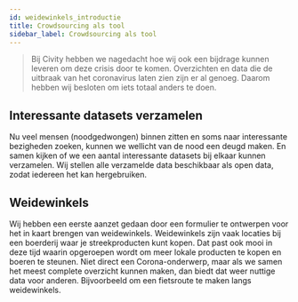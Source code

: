 ```yaml
---
id: weidewinkels_introductie
title: Crowdsourcing als tool
sidebar_label: Crowdsourcing als tool
---
```


> Bij Civity hebben we nagedacht hoe wij ook een bijdrage kunnen leveren om deze crisis door te komen. Overzichten en data die de uitbraak van het coronavirus laten zien zijn er al genoeg. Daarom hebben wij besloten om iets totaal anders te doen.

## Interessante datasets verzamelen

Nu veel mensen (noodgedwongen) binnen zitten en soms naar interessante bezigheden zoeken, kunnen we wellicht van de nood een deugd maken. En samen kijken of we een aantal interessante datasets bij elkaar kunnen verzamelen. Wij stellen alle verzamelde data beschikbaar als open data, zodat iedereen het kan hergebruiken.

## Weidewinkels

Wij hebben een eerste aanzet gedaan door een formulier te ontwerpen voor het in kaart brengen van weidewinkels. Weidewinkels zijn vaak locaties bij een boerderij waar je streekproducten kunt kopen. Dat past ook mooi in deze tijd waarin opgeroepen wordt om meer lokale producten te kopen en boeren te steunen. Niet direct een Corona-onderwerp, maar als we samen het meest complete overzicht kunnen maken, dan biedt dat weer nuttige data voor anderen. Bijvoorbeeld om een fietsroute te maken langs weidewinkels.



